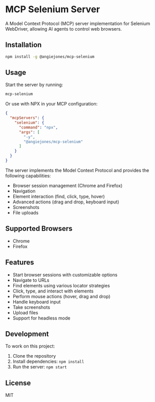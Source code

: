 # MCP Selenium Server

A Model Context Protocol (MCP) server implementation for Selenium WebDriver, allowing AI agents to control web browsers.

## Installation

```bash
npm install -g @angiejones/mcp-selenium
```

## Usage

Start the server by running:

```bash
mcp-selenium
```

Or use with NPX in your MCP configuration:

```json
{
  "mcpServers": {
    "selenium": {
      "command": "npx",
      "args": [
        "-y",
        "@angiejones/mcp-selenium"
      ]
    }
  }
}
```

The server implements the Model Context Protocol and provides the following capabilities:

- Browser session management (Chrome and Firefox)
- Navigation
- Element interaction (find, click, type, hover)
- Advanced actions (drag and drop, keyboard input)
- Screenshots
- File uploads

## Supported Browsers

- Chrome
- Firefox

## Features

- Start browser sessions with customizable options
- Navigate to URLs
- Find elements using various locator strategies
- Click, type, and interact with elements
- Perform mouse actions (hover, drag and drop)
- Handle keyboard input
- Take screenshots
- Upload files
- Support for headless mode

## Development

To work on this project:

1. Clone the repository
2. Install dependencies: `npm install`
3. Run the server: `npm start`

## License

MIT